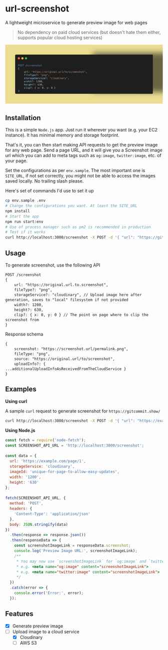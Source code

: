 # url-screenshot

A lightweight microservice to generate preview image for web pages

> No dependency on paid cloud services (but doesn't hate them either, supports popular cloud hosting services)

![Example usage](./assets/example.png)


## Installation

This is a simple `Node.js` app. Just run it wherever you want (e.g. your EC2 instance). It has minimal memory and storage footprint.

That's it, you can then start making API requests to get the preview image for any web page. Send a page URL, and it will give you a Screenshot image url which you can add to meta tags such as `og:image`, `twitter:image`, etc. of your page.

Set the configurations as per `env.sample`.
The most important one is `SITE_URL`, if not set correctly, you might not be able to access the images saved locally. No trailing slash please.

Here's set of commands I'd use to set it up

```bash
cp env.sample .env
# Change the configurations you want. At least the SITE_URL
npm install
# Start the app
npm run start:env
# Use of process manager such as pm2 is recommended in production
# Test if it works
curl http://localhost:3000/screenshot -X POST -d '{ "url": "https://gitcommit.show/", "storageService":"cloudinary", "imageId": "test-overwrite", "width": "1200", "height": "630" }'
```

## Usage

To generate screenshot, use the following API

```
POST /screenshot
{
    url: "https://original.url.to.screenshot",
    fileType?: "png",
    storageService?: "cloudinary", // Upload image here after generation, saves to "local" filesystem if not provided
    width?: 1200, 
    height?: 630,
    clip?: { x: 0, y: 0 } // The point on page where to clip the screenshot from
}
```

Response schema

```
{
    screenshot: "https://screenshot.url/permalink.png",
    fileType: "png",
    source: "https://original.url/to/screenshot",
    uploadInfo?: { ...additionalUploadInfoAsReceivedFromTheCloudService }
}
```

## Examples

**Using curl**

A sample `curl` request to generate screenshot for `https://gitcommit.show/`

```bash
curl http://localhost:3000/screenshot -X POST -d '{ "url": "https://example.com/", "storageService":"cloudinary", "imageId": "same-id-will-replace-older-image", "width": "1200", "height": "630" }'
```

**Using Node.js**

```javascript
const fetch = require('node-fetch');
const SCREENSHOT_API_URL = 'http://localhost:3000/screenshot';

const data = {
  url: 'https://example.com/page/1',
  storageService: 'cloudinary',
  imageId: 'unique-for-page-to-allow-easy-updates',
  width: '1200',
  height: '630'
};

fetch(SCREENSHOT_API_URL, {
  method: 'POST',
  headers: {
    'Content-Type': 'application/json'
  },
  body: JSON.stringify(data)
})
  .then(response => response.json())
  .then(responseData => {
    const screenshotImageLink = responseData.screenshot;
    console.log('Preview Image URL:', screenshotImageLink);
    /**
     * You may now use `screenshotImageLink` for `og:image` and `twitter:image` meta tag `content` in your frontend
     * e.g. <meta name="og:image" content="screenshotImageLink">
     * e.g. <meta name="twitter:image" content="screenshotImageLink">
     */
  })
  .catch(error => {
    console.error('Error:', error);
  });
```

## Features

- [x] Generate preview image
- [ ] Upload image to a cloud service
    - [x] Cloudinary
    - [ ] AWS S3
